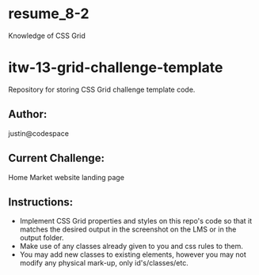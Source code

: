 # resume_8-2
Knowledge of CSS Grid

# itw-13-grid-challenge-template

Repository for storing CSS Grid challenge template code.

## Author:

justin@codespace


## Current Challenge:

Home Market website landing page


## Instructions:

- Implement CSS Grid properties and styles on this repo's code so that it matches the desired output in the screenshot on the LMS or in the output folder.
- Make use of any classes already given to you and css rules to them.
- You may add new classes to existing elements, however you may not modify any physical mark-up, only id's/classes/etc.